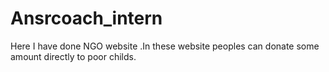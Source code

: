 # Ansrcoach_intern
Here I have done NGO website .In these website peoples can donate some amount directly to poor childs.
